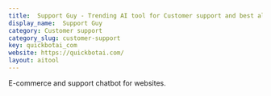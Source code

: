 ```yaml
---
title:  Support Guy - Trending AI tool for Customer support and best alternatives
display_name:  Support Guy
category: Customer support
category_slug: customer-support
key: quickbotai_com
website: https://quickbotai.com/
layout: aitool
---
```


E-commerce and support chatbot for websites.
